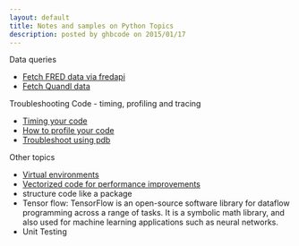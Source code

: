 ```yaml
---
layout: default
title: Notes and samples on Python Topics
description: posted by ghbcode on 2015/01/17
---
```


Data queries
  - [Fetch FRED data via fredapi](/website/notebooks/FRED-download.html)
  - [Fetch Quandl data](/website/notebooks/Quandl-download.html)

Troubleshooting Code - timing, profiling and tracing
  - [Timing your code](/website/notebooks/troubleshooting-code.html)
   - [How to profile your code](/website/notebooks/troubleshooting-code.html#Profiling-Code)
  - [Troubleshoot using pdb](/website/notebooks/troubleshooting-code.html#Tracing-Code)


Other topics
* [Virtual environments](virtual-environments.md)
* [Vectorized code for performance improvements](/website/notebooks/vectorized-code.html)
* structure code like a package
* Tensor flow: TensorFlow is an open-source software library for dataflow programming across a range of tasks. It is a symbolic math library, and also used for machine learning applications such as neural networks.
* Unit Testing
